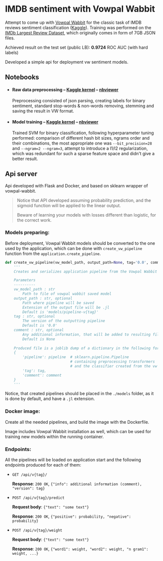 # IMDB sentiment with Vowpal Wabbit

Attempt to come up with [Vowpal Wabbit](https://vowpalwabbit.org/index.html) for the classic task of IMDB reviews sentiment classification ([Kaggle](https://www.kaggle.com/c/word2vec-nlp-tutorial/leaderboard)). Training was performed on the [IMDb Largest Review Dataset](https://www.kaggle.com/ebiswas/imdb-review-dataset), which originally comes in form of 7GB JSON files.

Achieved result on the test set (public LB): **0.9724** ROC AUC (with hard labels)

Developed a simple api for deployment vw sentiment models.

## Notebooks

- #### Raw data preprocessing – [Kaggle kernel](https://www.kaggle.com/andrii0yerko/preprocessing-for-vowpal-wabbit-sentiment-analysis) – [nbviewer](https://nbviewer.jupyter.org/github/andrii0yerko/imdb-sentiment-with-vowpal-wabbit/blob/master/notebooks/preprocessing-for-vowpal-wabbit-sentiment-analysis.ipynb)

  Preprocessing consisted of json parsing, creating labels for binary sentiment, standard stop-words & non-words removing, stemming and saving the result in VW format.

- #### Model training – [Kaggle kernel](https://www.kaggle.com/andrii0yerko/imdb-sentiment-with-vowpal-wabbit) – [nbviewer](https://nbviewer.jupyter.org/github/andrii0yerko/imdb-sentiment-with-vowpal-wabbit/blob/master/notebooks/imdb-sentiment-with-vowpal-wabbit.ipynb)

  Trained SVM for binary classification, following hyperparameter tuning performed: comparison of different hash bit sizes, ngrams order and their combinations, the most appropriate one was `--bit_precision=28` and `--ngram=2 --ngram=3`, attempt to introduce a l1/l2 regularization, which was redundant for such a sparse feature space and didn't give a better result.

## Api server
Api developed with Flask and Docker, and based on sklearn wrapper of vowpal-wabbit.

> Notice that API developed assuming probability prediction, and the sigmoid function will be applied to the linear output.
> 
> Beware of learning your models with losses different than logistic, for the correct work.
### Models preparing:
Before deployment, Vowpal Wabbit models should be converted to the one used by the application, which can be done with `create_vw_pipeline` function from the `application.create_pipeline`.
```python
def create_vw_pipeline(vw_model_path, output_path=None, tag='0.0', comment=None)
    '''
    Creates and serializes application pipeline from the Vowpal Wabbit model file.

    Parameters
    ----------
    vw_model_path : str
        Path to file of vowpal wabbit saved model
    output_path : str, optional
        Path where pipeline will be saved
        Extension of the output file will be .jl
        Default is 'models/pipeline-v{tag}'
    tag : str, optional
        The version of the outputting pipeline
        Default is '0.0'
    comment : str, optional
        Any additional information, that will be added to resulting file
        Default is None
        
    Produced file is a joblib dump of a dictionary in the following format
    {
        'pipeline': pipeline  # sklearn.pipeline.Pipeline
                              # containing preprocessing transformers
                              # and the classifier created from the vw file
        'tag': tag,
        'comment': comment
    }
    '''
```
Notice, that created pipelines should be placed in the `./models` folder, as it is done by default, and have a `.jl` extension.

### Docker image:
Create all the needed pipelines, and build the image with the Dockerfile.

Image includes Vowpal Wabbit installation as well, which can be used for training new models within the running container.
### Endpoints:
All the pipelines will be loaded on application start and the following endpoints produced for each of them:

- `GET /api/v{tag}/`

  **Response**: `200 OK`, `{"info": additional information (comment), "version": tag}`

- `POST /api/v{tag}/predict`
  
  **Request body**: ```{"text": "some text"}```

  **Response**: `200 OK`, `{"positive": probability, "negative": probability}`

- `POST /api/v{tag}/weight`
  
  **Request body**: ```{"text": "some text"}```

  **Response**: `200 OK`, `{"word1": weight, "word2": weight, "n gram1": weight, ...}`
